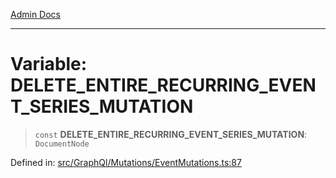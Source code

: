 [Admin Docs](/)

---

# Variable: DELETE_ENTIRE_RECURRING_EVENT_SERIES_MUTATION

> `const` **DELETE_ENTIRE_RECURRING_EVENT_SERIES_MUTATION**: `DocumentNode`

Defined in: [src/GraphQl/Mutations/EventMutations.ts:87](https://github.com/PalisadoesFoundation/talawa-admin/blob/main/src/GraphQl/Mutations/EventMutations.ts#L87)

